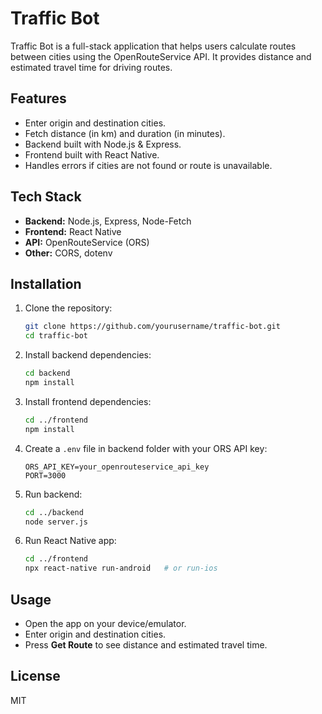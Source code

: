 # Traffic Bot

Traffic Bot is a full-stack application that helps users calculate routes between cities using the OpenRouteService API. It provides distance and estimated travel time for driving routes.

## Features

* Enter origin and destination cities.
* Fetch distance (in km) and duration (in minutes).
* Backend built with Node.js & Express.
* Frontend built with React Native.
* Handles errors if cities are not found or route is unavailable.

## Tech Stack

* **Backend:** Node.js, Express, Node-Fetch
* **Frontend:** React Native
* **API:** OpenRouteService (ORS)
* **Other:** CORS, dotenv

## Installation

1. Clone the repository:

   ```bash
   git clone https://github.com/yourusername/traffic-bot.git
   cd traffic-bot
   ```

2. Install backend dependencies:

   ```bash
   cd backend
   npm install
   ```

3. Install frontend dependencies:

   ```bash
   cd ../frontend
   npm install
   ```

4. Create a `.env` file in backend folder with your ORS API key:

   ```
   ORS_API_KEY=your_openrouteservice_api_key
   PORT=3000
   ```

5. Run backend:

   ```bash
   cd ../backend
   node server.js
   ```

6. Run React Native app:

   ```bash
   cd ../frontend
   npx react-native run-android   # or run-ios
   ```

## Usage

* Open the app on your device/emulator.
* Enter origin and destination cities.
* Press **Get Route** to see distance and estimated travel time.

## License

MIT
